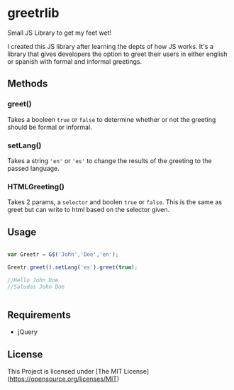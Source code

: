 # greetrlib
Small JS Library to get my feet wet!

I created this JS library after learning the depts of how JS works. It's a library that gives developers the option to greet their users in either english or spanish with formal and informal greetings.

## Methods 

### greet()
Takes a booleen `true` or `false` to determine whether or not the greeting should be formal or informal.

### setLang()
Takes a string `'en'` or `'es'` to change the results of the greeting to the passed language.

### HTMLGreeting()

Takes 2 params, a `selector` and boolen `true` or `false`. 
This is the same as greet but can write to html based on the selector given.

## Usage 

```javascript

var Greetr = G$('John','Doe','en');

Greetr.greet().setLang('es').greet(true);

//Hello John Doe
//Saludos John Doe



```

## Requirements 
- jQuery

## License 
This Project is licensed under [The MIT License] (https://opensource.org/licenses/MIT)
